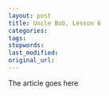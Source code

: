 ```yaml
---
layout: post
title: Uncle Bob, Lesson 6
categories:
tags:
stopwords:
last_modified:
original_url: 
---
```


The article goes here

